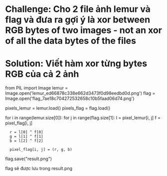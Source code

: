 # Challenge: Cho 2 file ảnh lemur và flag và đưa ra gợi ý là xor between RGB bytes of two images - not an xor of all the data bytes of the files 
# Solution: Viết hàm xor từng bytes RGB của cả 2 ảnh
from PIL import Image
  lemur = Image.open('lemur_ed66878c338e662d3473f0d98eedbd0d.png')
  flag = Image.open('flag_7ae18c704272532658c10b5faad06d74.png')

  pixels_lemur = lemur.load()
  pixels_flag = flag.load()

  for i in range(lemur.size[0]):
    for j in range(flag.size[1]:
      l = pixel_lemur[i, j]
      f = pixel_flag[i, j]

      r = l[0] ^ f[0]
      g = l[1] ^ f[1]
      b = l[2] ^ f[2]

      pixel_flag[i, j] = (r, g, b)
  flag.save("result.png")

  flag sẽ được lưu trong result.png
  

